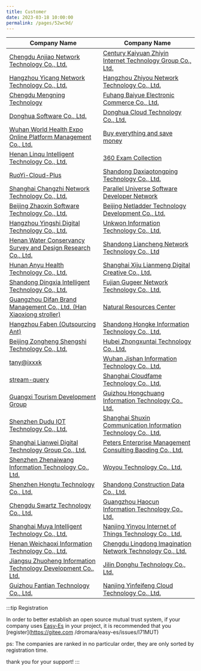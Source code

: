 ```yaml
---
title: Customer
date: 2023-03-18 10:00:00
permalink: /pages/52wc9d/
---
```


| Company Name                             | Company Name                                                               | 
| -----------------------------------------| ---------------------------------------------------------------------------| 
|[Chengdu Anjiao Network Technology Co., Ltd.](unknow) |[Century Kaiyuan Zhiyin Internet Technology Group Co., Ltd.](www.jiansheji.cn) |
|[Hangzhou Yicang Network Technology Co., Ltd.](unknow) |[Hangzhou Zhiyou Network Technology Co., Ltd.](unknow) |
|[Chengdu Mengning Technology](http://www.mengning.xyz/) |[Fuhang Baiyue Electronic Commerce Co., Ltd.](http://officialpc.fuhangbeiyue.com/) |
|[Donghua Software Co., Ltd.](http://www.dhcc.com.cn/) |[Donghua Cloud Technology Co., Ltd.](http://dhcclouds.com/) |
|[Wuhan World Health Expo Online Platform Management Co., Ltd.](https://www.hbwhexpo.com/) |[Buy everything and save money](https://www.msmds.cn) |
|[Henan Linqu Intelligent Technology Co., Ltd.](https://linqugui.com) |[360 Exam Collection](https://www.360ksbd.com) |
|[RuoYi-Cloud-Plus](https://gitee.com/JavaLionLi/RuoYi-Cloud-Plus) |[Shandong Daxiaotongping Technology Co., Ltd.](https://www.daxiaotongping.com) |
|[Shanghai Changzhi Network Technology Co., Ltd.](https://www.ldplayer.net/) |[Parallel Universe Software Developer Network](https://www.pusdn.com/) |
|[Beijing Zhaoxin Software Technology Co., Ltd.](https://www.jeesing.com/) |[Beijing Netladder Technology Development Co., Ltd.](https://www.whaty.com/cms/) |
|[Hangzhou Yingshi Digital Technology Co., Ltd.](http://www.ys7data.com/) |[Unkwon Information Technology Co., Ltd.](unkwon) |
|[Henan Water Conservancy Survey and Design Research Co., Ltd.](https://www.ysy.com.cn) |[Shandong Liancheng Network Technology Co., Ltd]() |
|[Hunan Anyu Health Technology Co., Ltd.](http://www.auprty.com/) |[Shanghai Xiju Lianmeng Digital Creative Co., Ltd.](http://www.cgugc.com/) |
|[Shandong Dingxia Intelligent Technology Co., Ltd.](https://dx-sec.com/) |[Fujian Gugeer Network Technology Co., Ltd.](https://fjgge.com/) |
|[Guangzhou Difan Brand Management Co., Ltd. (Han Xiaoxiong stroller)]() |[Natural Resources Center](https://search.cgsi.cn/swzxDrill/map) |
|[Hangzhou Faben (Outsourcing Ant)]() |[Shandong Hongke Information Technology Co., Ltd.](http://www.hongkexinxi.net/html/index.html) |
|[Beijing Zongheng Shengshi Technology Co., Ltd.]() |[Hubei Zhongxuntai Technology Co., Ltd.]() |
|[tany@ixxxk](https://www.ixxxk.com/) |[Wuhan Jishan Information Technology Co., Ltd.]() |
|[stream-query](https://stream.query.ac.cn/#/) |[Shanghai Cloudfame Technology Co., Ltd.](https://cloudfame.com/) |
|[Guangxi Tourism Development Group]() |[Guizhou Hongchuang Information Technology Co., Ltd.](https://macronovo.com/) |
|[Shenzhen Dudu IOT Technology Co., Ltd.](http://duduhuandian.com/) |[Shanghai Shuxin Communication Information Technology Co., Ltd.]() |
|[Shanghai Lianwei Digital Technology Group Co., Ltd.](https://lianwei.com.cn/) |[Peters Enterprise Management Consulting Baoding Co., Ltd.]() |
|[Shenzhen Zhenaiwang Information Technology Co., Ltd.]() |[Woyou Technology Co., Ltd.]() |
|[Shenzhen Hongtu Technology Co., Ltd.]() |[Shandong Construction Data Co., Ltd.](http://www.jicdata.com) |
|[Chengdu Swartz Technology Co., Ltd.](https://fachans.com/) |[Guangzhou Haocun Information Technology Co., Ltd.](https://gzhaocun.com/) |
|[Shanghai Muya Intelligent Technology Co., Ltd.](http://www.muyacorp.com/) |[Nanjing Yinyou Internet of Things Technology Co., Ltd.]() |
|[Henan Weichaoxi Information Technology Co., Ltd.](http://www.weichaoxi.com/) |[Chengdu Lingdong Imagination Network Technology Co., Ltd.](http://www.wenliao.fun/) |
|[Jiangsu Zhuoheng Information Technology Development Co., Ltd.]() |[Jilin Donghu Technology Co., Ltd.](http://www.donhoo.com.cn/) |
|[Guizhou Fantian Technology Co., Ltd.]() |[Nanjing Yinfeifeng Cloud Technology Co., Ltd.]() |

:::tip Registration

In order to better establish an open source mutual trust system, if your company uses [Easy-Es](https://easy-es.cn/) in your project, it is recommended that you [register](https://gitee.com /dromara/easy-es/issues/I71MUT)

ps: The companies are ranked in no particular order, they are only sorted by registration time.

thank you for your support!
:::